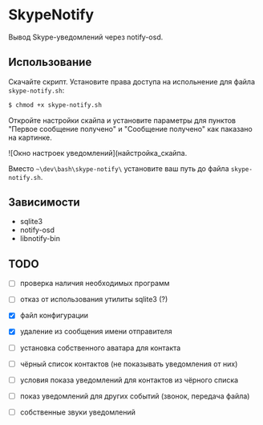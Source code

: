 # SkypeNotify

Вывод Skype-уведомлений через notify-osd.

## Использование

Скачайте скрипт. Установите права доступа на испольнение для файла `skype-notify.sh`:

```bash
$ chmod +x skype-notify.sh
```

Откройте настройки скайпа и установите параметры для пунктов
"Первое сообщение получено" и "Сообщение получено" как паказано на картинке.

![Окно настроек уведомлений](найстройка_скайпа.

Вместо `~\dev\bash\skype-notify\` установите ваш путь до файла `skype-notify.sh`.

## Зависимости

 - sqlite3
 - notify-osd
 - libnotify-bin

## TODO

 - [ ] проверка наличия необходимых программ
 - [ ] отказ от использования утилиты sqlite3 (?)
 - [x] файл конфигурации
 - [x] удаление из сообщения имени отправителя
 - [ ] установка собственного аватара для контакта
 - [ ] чёрный список контактов (не показывать уведомления от них)
 - [ ] условия показа уведомлений для контактов из чёрного списка
 - [ ] показ уведомлений для других событий (звонок, передача файла)
 - [ ] собственные звуки уведомлений

